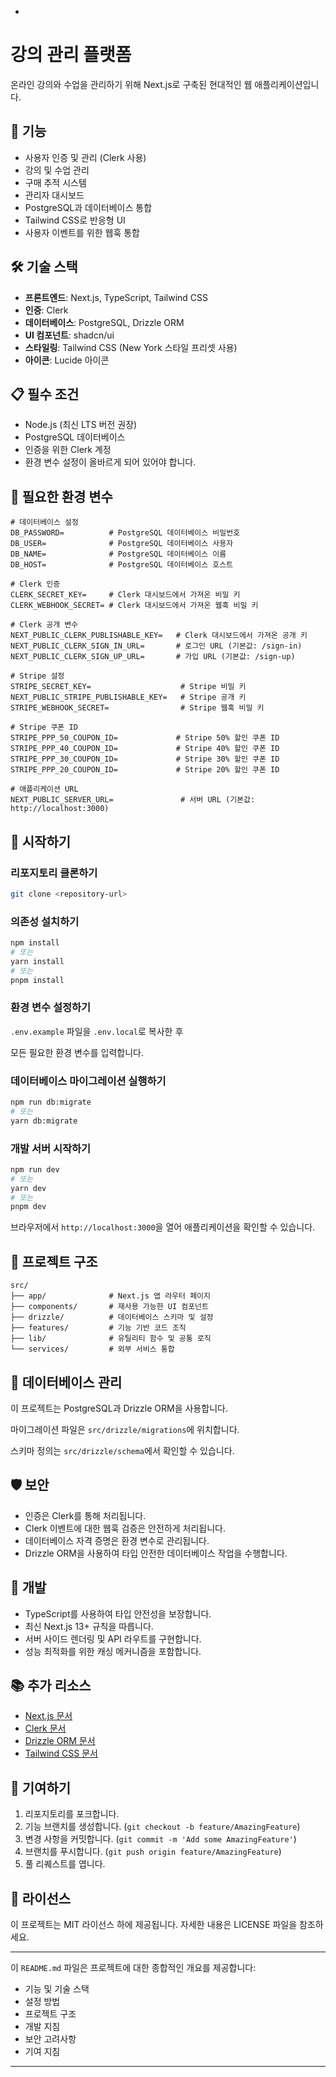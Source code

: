 -

# 강의 관리 플랫폼

온라인 강의와 수업을 관리하기 위해 Next.js로 구축된 현대적인 웹 애플리케이션입니다.

## 🚀 기능

- 사용자 인증 및 관리 (Clerk 사용)
- 강의 및 수업 관리
- 구매 추적 시스템
- 관리자 대시보드
- PostgreSQL과 데이터베이스 통합
- Tailwind CSS로 반응형 UI
- 사용자 이벤트를 위한 웹훅 통합

## 🛠️ 기술 스택

- **프론트엔드**: Next.js, TypeScript, Tailwind CSS
- **인증**: Clerk
- **데이터베이스**: PostgreSQL, Drizzle ORM
- **UI 컴포넌트**: shadcn/ui
- **스타일링**: Tailwind CSS (New York 스타일 프리셋 사용)
- **아이콘**: Lucide 아이콘

## 📋 필수 조건

- Node.js (최신 LTS 버전 권장)
- PostgreSQL 데이터베이스
- 인증을 위한 Clerk 계정
- 환경 변수 설정이 올바르게 되어 있어야 합니다.

## 🔧 필요한 환경 변수

```env
# 데이터베이스 설정
DB_PASSWORD=          # PostgreSQL 데이터베이스 비밀번호
DB_USER=              # PostgreSQL 데이터베이스 사용자
DB_NAME=              # PostgreSQL 데이터베이스 이름
DB_HOST=              # PostgreSQL 데이터베이스 호스트

# Clerk 인증
CLERK_SECRET_KEY=     # Clerk 대시보드에서 가져온 비밀 키
CLERK_WEBHOOK_SECRET= # Clerk 대시보드에서 가져온 웹훅 비밀 키

# Clerk 공개 변수
NEXT_PUBLIC_CLERK_PUBLISHABLE_KEY=   # Clerk 대시보드에서 가져온 공개 키
NEXT_PUBLIC_CLERK_SIGN_IN_URL=       # 로그인 URL (기본값: /sign-in)
NEXT_PUBLIC_CLERK_SIGN_UP_URL=       # 가입 URL (기본값: /sign-up)

# Stripe 설정
STRIPE_SECRET_KEY=                    # Stripe 비밀 키
NEXT_PUBLIC_STRIPE_PUBLISHABLE_KEY=   # Stripe 공개 키
STRIPE_WEBHOOK_SECRET=                # Stripe 웹훅 비밀 키

# Stripe 쿠폰 ID
STRIPE_PPP_50_COUPON_ID=             # Stripe 50% 할인 쿠폰 ID
STRIPE_PPP_40_COUPON_ID=             # Stripe 40% 할인 쿠폰 ID
STRIPE_PPP_30_COUPON_ID=             # Stripe 30% 할인 쿠폰 ID
STRIPE_PPP_20_COUPON_ID=             # Stripe 20% 할인 쿠폰 ID

# 애플리케이션 URL
NEXT_PUBLIC_SERVER_URL=               # 서버 URL (기본값: http://localhost:3000)

```

## 🚀 시작하기

### 리포지토리 클론하기

```bash
git clone <repository-url>
```

### 의존성 설치하기

```bash
npm install
# 또는
yarn install
# 또는
pnpm install
```

### 환경 변수 설정하기

`.env.example` 파일을 `.env.local`로 복사한 후

모든 필요한 환경 변수를 입력합니다.

### 데이터베이스 마이그레이션 실행하기

```bash
npm run db:migrate
# 또는
yarn db:migrate
```

### 개발 서버 시작하기

```bash
npm run dev
# 또는
yarn dev
# 또는
pnpm dev
```

브라우저에서 `http://localhost:3000`을 열어 애플리케이션을 확인할 수 있습니다.

## 📁 프로젝트 구조

```
src/
├── app/              # Next.js 앱 라우터 페이지
├── components/       # 재사용 가능한 UI 컴포넌트
├── drizzle/          # 데이터베이스 스키마 및 설정
├── features/         # 기능 기반 코드 조직
├── lib/              # 유틸리티 함수 및 공통 로직
└── services/         # 외부 서비스 통합
```

## 🔄 데이터베이스 관리

이 프로젝트는 PostgreSQL과 Drizzle ORM을 사용합니다.

마이그레이션 파일은 `src/drizzle/migrations`에 위치합니다.

스키마 정의는 `src/drizzle/schema`에서 확인할 수 있습니다.

## 🛡️ 보안

- 인증은 Clerk를 통해 처리됩니다.
- Clerk 이벤트에 대한 웹훅 검증은 안전하게 처리됩니다.
- 데이터베이스 자격 증명은 환경 변수로 관리됩니다.
- Drizzle ORM을 사용하여 타입 안전한 데이터베이스 작업을 수행합니다.

## 🧪 개발

- TypeScript를 사용하여 타입 안전성을 보장합니다.
- 최신 Next.js 13+ 규칙을 따릅니다.
- 서버 사이드 렌더링 및 API 라우트를 구현합니다.
- 성능 최적화를 위한 캐싱 메커니즘을 포함합니다.

## 📚 추가 리소스

- [Next.js 문서](https://nextjs.org/docs)
- [Clerk 문서](https://clerk.dev/docs)
- [Drizzle ORM 문서](https://orm.drizzle.team)
- [Tailwind CSS 문서](https://tailwindcss.com/docs)

## 🤝 기여하기

1. 리포지토리를 포크합니다.
2. 기능 브랜치를 생성합니다. (`git checkout -b feature/AmazingFeature`)
3. 변경 사항을 커밋합니다. (`git commit -m 'Add some AmazingFeature'`)
4. 브랜치를 푸시합니다. (`git push origin feature/AmazingFeature`)
5. 풀 리퀘스트를 엽니다.

## 📝 라이선스

이 프로젝트는 MIT 라이선스 하에 제공됩니다. 자세한 내용은 LICENSE 파일을 참조하세요.

---

이 `README.md` 파일은 프로젝트에 대한 종합적인 개요를 제공합니다:

- 기능 및 기술 스택
- 설정 방법
- 프로젝트 구조
- 개발 지침
- 보안 고려사항
- 기여 지침

---
